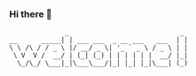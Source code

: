 ### Hi there 👋

```
              _                            _ 
__      _____| | ___ ___  _ __ ___   ___  | |
\ \ /\ / / _ \ |/ __/ _ \| '_ ` _ \ / _ \ | |
 \ V  V /  __/ | (_| (_) | | | | | |  __/ |_|
  \_/\_/ \___|_|\___\___/|_| |_| |_|\___| (_)
                                             
```
                                         

<!--
**huangxutao/huangxutao** is a ✨ _special_ ✨ repository because its `README.md` (this file) appears on your GitHub profile.

Here are some ideas to get you started:

- 🔭 I’m currently working on ...
- 🌱 I’m currently learning ...
- 👯 I’m looking to collaborate on ...
- 🤔 I’m looking for help with ...
- 💬 Ask me about ...
- 📫 How to reach me: ...
- 😄 Pronouns: ...
- ⚡ Fun fact: ...
-->
